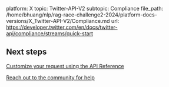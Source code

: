platform: X
topic: Twitter-API-V2
subtopic: Compliance
file_path: /home/bhuang/nlp/rag-race-challenge2-2024/platform-docs-versions/X_Twitter-API-V2/Compliance.md
url: https://developer.twitter.com/en/docs/twitter-api/compliance/streams/quick-start

## Next steps

[Customize your request using the API Reference](https://developer.twitter.com/en/docs/twitter-api/compliance/batch-compliance1/api-reference "Customize your request using the API Reference")

[Reach out to the community for help](https://twittercommunity.com/ "Reach out to the community for help")